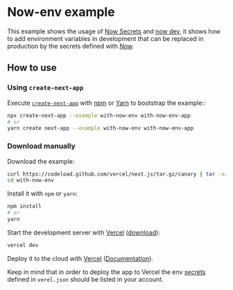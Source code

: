 # Now-env example

This example shows the usage of [Now Secrets](https://vercel.com/docs/v2/deployments/environment-variables-and-secrets/?query=secret#securing-environment-variables-using-secrets) and [now dev](https://vercel.com/docs/v2/development/basics), it shows how to add environment variables in development that can be replaced in production by the secrets defined with [Now](https://vercel.com/now).

## How to use

### Using `create-next-app`

Execute [`create-next-app`](https://github.com/vercel/next.js/tree/canary/packages/create-next-app) with [npm](https://docs.npmjs.com/cli/init) or [Yarn](https://yarnpkg.com/lang/en/docs/cli/create/) to bootstrap the example::

```bash
npx create-next-app --example with-now-env with-now-env-app
# or
yarn create next-app --example with-now-env with-now-env-app
```

### Download manually

Download the example:

```bash
curl https://codeload.github.com/vercel/next.js/tar.gz/canary | tar -xz --strip=2 next.js-canary/examples/with-now-env
cd with-now-env
```

Install it with `npm` or `yarn`:

```bash
npm install
# or
yarn
```

Start the development server with [Vercel](https://vercel.com/) ([download](https://vercel.com/download)):

```bash
vercel dev
```

Deploy it to the cloud with [Vercel](https://vercel.com/import?filter=next.js&utm_source=github&utm_medium=readme&utm_campaign=next-example) ([Documentation](https://nextjs.org/docs/deployment)).

Keep in mind that in order to deploy the app to Vercel the env [secrets](https://vercel.com/docs/getting-started/secrets) defined in `verel.json` should be listed in your account.
